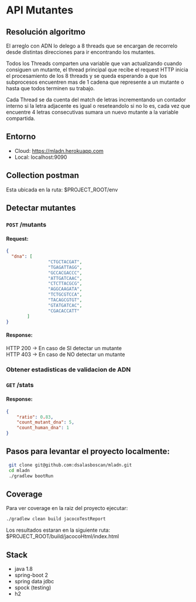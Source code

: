 # API Mutantes

## Resolución algoritmo
El arreglo con ADN lo delego a 8 threads que se encargan de recorrelo
desde distintas direcciones para ir encontrando los mutantes.

Todos los Threads comparten una variable que van actualizando cuando 
consiguen un mutante, el thread principal que recibe el request HTTP inicia
el procesamiento de los 8 threads y se queda esperando a que los subprocesos
encuentren mas de 1 cadena que represente a un mutante o hasta
que todos terminen su trabajo.

Cada Thread se da cuenta del match de letras incrementando un contador interno si 
la letra adjacente es igual o reseteandolo si no lo es, cada vez que encuentre 4 
letras consecutivas sumara un nuevo mutante a la variable compartida.

## Entorno
- Cloud: https://mladn.herokuapp.com
- Local: localhost:9090

## Collection postman
Esta ubicada en la ruta: $PROJECT_ROOT/env

## Detectar mutantes

### `POST` /mutants

#### Request:
```json
{
  "dna": [
                "CTGCTACGAT",
                "TGAGATTAGG",
                "GCCACGACCC",
                "ATTGATCAAC",
                "CTCTTACGCG",
                "AGGCAAGATA",
                "TCTGCGTCCA",
                "TACAGCGTGT",
                "GTATGATCAC",
                "CGACACCATT"
        ]
}
```

#### Response:
HTTP 200 -> En caso de SI detectar un mutante
<br>
HTTP 403 -> En caso de NO detectar un mutante

### Obtener estadisticas de validacion de ADN
### `GET` /stats

#### Response:
```json
{
    "ratio": 0.83,
    "count_mutant_dna": 5,
    "count_human_dna": 1
}
```

 
 ## Pasos para levantar el proyecto localmente:
   ```bash
    git clone git@github.com:dsalasboscan/mladn.git
    cd mladn
    ./gradlew bootRun
   ```
 
 ## Coverage
Para ver coverage en la raiz del proyecto ejecutar:
  
  ```bash
  ./gradlew clean build jacocoTestReport
  ```
Los resultados estaran en la siguiente ruta: $PROJECT_ROOT/build/jacocoHtml/index.html

## Stack

 * java 1.8
 * spring-boot 2
 * spring data jdbc
 * spock (testing)
 * h2

 
